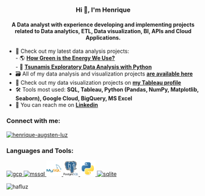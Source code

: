 <h3 align="center">Hi 👋, I'm Henrique</h3>
<h4 align="center"> A Data analyst with experience developing and implementing projects related to Data analytics, ETL, Data visualization, BI, APIs and Cloud Applications.</h4>

- 🔭 Check out my latest data analysis projects: \
           - 🌎 **[How Green is the Energy We Use?](https://github.com/hafluz/data-insights)** \
           - 🌊 **[Tsunamis Exploratory Data Analysis with Python](https://github.com/hafluz/data_python)**
- 🗃️ All of my data analysis and visualization projects **[are available here](https://github.com/hafluz?tab=repositories)**
- 📐 Check out my data visualization projects on **[my Tableau profile](https://public.tableau.com/views/GlobalEnergyConsumptionDashboard/HOWGREENISTHEENERGYWEUSE?:language=pt-BR&publish=yes&:display_count=n&:origin=viz_share_link)**
- 🛠️ Tools most used: **SQL, Tableau, Python (Pandas, NumPy, Matplotlib, Seaborn), Google Cloud, BigQuery, MS Excel**
- 📮 You can reach me on **[Linkedin](https://www.linkedin.com/in/henrique-augsten)**

<h3 align="left">Connect with me:</h3>
<p align="left">
<a href="https://www.linkedin.com/in/henrique-augsten" target="blank"><img align="center" src="https://raw.githubusercontent.com/rahuldkjain/github-profile-readme-generator/master/src/images/icons/Social/linked-in-alt.svg" alt="henrique-augsten-luz" height="30" width="40" /></a>
</p>

<h3 align="left">Languages and Tools:</h3>
<p align="left"> <a href="https://cloud.google.com" target="_blank" rel="noreferrer"> <img src="https://www.vectorlogo.zone/logos/google_cloud/google_cloud-icon.svg" alt="gcp" width="40" height="40"/> </a> <a href="https://www.microsoft.com/en-us/sql-server" target="_blank" rel="noreferrer"> <img src="https://www.svgrepo.com/show/303229/microsoft-sql-server-logo.svg" alt="mssql" width="40" height="40"/> </a> <a href="https://www.mysql.com/" target="_blank" rel="noreferrer"> <img src="https://raw.githubusercontent.com/devicons/devicon/master/icons/mysql/mysql-original-wordmark.svg" alt="mysql" width="40" height="40"/> </a> <a href="https://www.postgresql.org" target="_blank" rel="noreferrer"> <img src="https://raw.githubusercontent.com/devicons/devicon/master/icons/postgresql/postgresql-original-wordmark.svg" alt="postgresql" width="40" height="40"/> </a> <a href="https://www.python.org" target="_blank" rel="noreferrer"> <img src="https://raw.githubusercontent.com/devicons/devicon/master/icons/python/python-original.svg" alt="python" width="40" height="40"/> </a> <a href="https://www.sqlite.org/" target="_blank" rel="noreferrer"> <img src="https://www.vectorlogo.zone/logos/sqlite/sqlite-icon.svg" alt="sqlite" width="40" height="40"/> </a> </p>

<p><img align="center" src="https://github-readme-stats.vercel.app/api/top-langs?username=hafluz&show_icons=true&locale=en&layout=compact" alt="hafluz" /></p>
